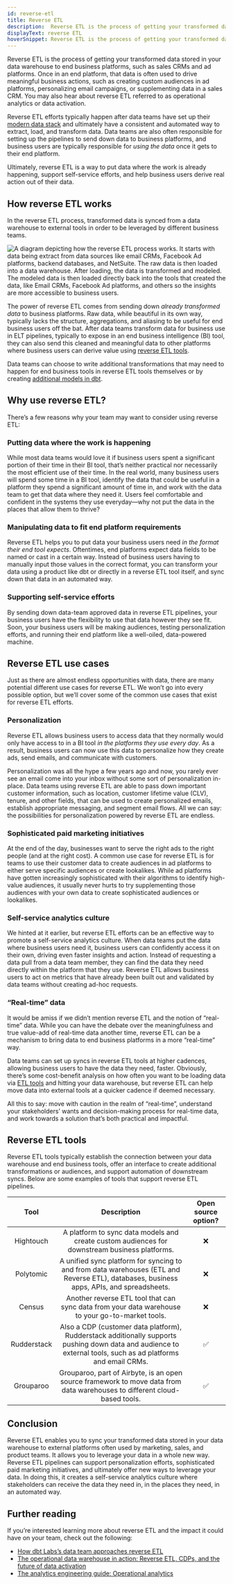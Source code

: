 ```yaml
---
id: reverse-etl
title: Reverse ETL
description:  Reverse ETL is the process of getting your transformed data stored in your data warehouse to end business platforms, such as sales CRMs and ad platforms.
displayText: reverse ETL
hoverSnippet: Reverse ETL is the process of getting your transformed data stored in your data warehouse to end business platforms, such as sales CRMs and ad platforms. 
---
```


<head>
    <title>Reverse ETL, demystified: What it is in plain english</title>
</head>

Reverse ETL is the process of getting your transformed data stored in your data warehouse to end business platforms, such as sales CRMs and ad platforms. Once in an end platform, that data is often used to drive meaningful business actions, such as creating custom audiences in ad platforms, personalizing email campaigns, or supplementing data in a sales CRM. You may also hear about reverse ETL referred to as operational analytics or data activation.

Reverse ETL efforts typically happen after data teams have set up their [modern data stack](https://www.getdbt.com/blog/future-of-the-modern-data-stack/) and ultimately have a consistent and automated way to extract, load, and transform data. Data teams are also often responsible for setting up the pipelines to send down data to business platforms, and business users are typically responsible for *using the data* once it gets to their end platform.

Ultimately, reverse ETL is a way to put data where the work is already happening, support self-service efforts, and help business users derive real action out of their data.

## How reverse ETL works

In the reverse ETL process, transformed data is synced from a data warehouse to external tools in order to be leveraged by different business teams.

![A diagram depicting how the reverse ETL process works. It starts with data being extract from data sources like email CRMs, Facebook Ad platforms, backend databases, and NetSuite. The raw data is then loaded into a data warehouse. After loading, the data is transformed and modeled. The modeled data is then loaded directly back into the tools that created the data, like Email CRMs, Facebook Ad platforms, and others so the insights are more accessible to business users.](/img/docs/terms/reverse-etl/reverse-etl-diagram.png)

The power of reverse ETL comes from sending down *already transformed data* to business platforms. Raw data, while beautiful in its own way, typically lacks the structure, aggregations, and aliasing to be useful for end business users off the bat. After data teams transform data for business use in ELT pipelines, typically to expose in an end business intelligence (BI) tool, they can also send this cleaned and meaningful data to other platforms where business users can derive value using [reverse ETL tools](#reverse-etl-tools).

Data teams can choose to write additional transformations that may need to happen for end business tools in reverse ETL tools themselves or by creating [additional models in dbt](https://getdbt.com/open-source-data-culture/reverse-etl-playbook/).

## Why use reverse ETL?

There’s a few reasons why your team may want to consider using reverse ETL:

### Putting data where the work is happening

While most data teams would love it if business users spent a significant portion of their time in their BI tool, that’s neither practical nor necessarily the most efficient use of their time. In the real world, many business users will spend some time in a BI tool, identify the data that could be useful in a platform they spend a significant amount of time in, and work with the data team to get that data where they need it. Users feel comfortable and confident in the systems they use everyday—why not put the data in the places that allow them to thrive?

### Manipulating data to fit end platform requirements

Reverse ETL helps you to put data your business users need *in the format their end tool expects*. Oftentimes, end platforms expect data fields to be named or cast in a certain way. Instead of business users having to manually input those values in the correct format, you can transform your data using a product like dbt or directly in a reverse ETL tool itself, and sync down that data in an automated way.

### Supporting self-service efforts

By sending down data-team approved data in reverse ETL pipelines, your business users have the flexibility to use that data however they see fit. Soon, your business users will be making audiences, testing personalization efforts, and running their end platform like a well-oiled, data-powered machine.


## Reverse ETL use cases

Just as there are almost endless opportunities with data, there are many potential different use cases for reverse ETL. We won’t go into every possible option, but we’ll cover some of the common use cases that exist for reverse ETL efforts.

### Personalization

Reverse ETL allows business users to access data that they normally would only have access to in a BI tool *in the platforms they use every day*. As a result, business users can now use this data to personalize how they create ads, send emails, and communicate with customers.

Personalization was all the hype a few years ago and now, you rarely ever see an email come into your inbox without some sort of personalization in-place. Data teams using reverse ETL are able to pass down important customer information, such as location, customer lifetime value (CLV), tenure, and other fields, that can be used to create personalized emails, establish appropriate messaging, and segment email flows. All we can say: the possibilities for personalization powered by reverse ETL are endless.

### Sophisticated paid marketing initiatives 

At the end of the day, businesses want to serve the right ads to the right people (and at the right cost). A common use case for reverse ETL is for teams to use their customer data to create audiences in ad platforms to either serve specific audiences or create lookalikes. While ad platforms have gotten increasingly sophisticated with their algorithms to identify high-value audiences, it usually never hurts to try supplementing those audiences with your own data to create sophisticated audiences or lookalikes.

### Self-service analytics culture

We hinted at it earlier, but reverse ETL efforts can be an effective way to promote a self-service analytics culture. When data teams put the data where business users need it, business users can confidently access it on their own, driving even faster insights and action. Instead of requesting a data pull from a data team member, they can find the data they need directly within the platform that they use. Reverse ETL allows business users to act on metrics that have already been built out and validated by data teams without creating ad-hoc requests.

### “Real-time” data

It would be amiss if we didn’t mention reverse ETL and the notion of “real-time” data. While you can have the debate over the meaningfulness and true value-add of real-time data another time, reverse ETL can be a mechanism to bring data to end business platforms in a more “real-time” way.

Data teams can set up syncs in reverse ETL tools at higher cadences, allowing business users to have the data they need, faster. Obviously, there’s some cost-benefit analysis on how often you want to be loading data via [ETL tools](https://www.getdbt.com/analytics-engineering/etl-tools-a-love-letter/) and hitting your data warehouse, but reverse ETL can help move data into external tools at a quicker cadence if deemed necessary.

All this to say: move with caution in the realm of “real-time”, understand your stakeholders’ wants and decision-making process for real-time data, and work towards a solution that’s both practical and impactful.

## Reverse ETL tools

Reverse ETL tools typically establish the connection between your data warehouse and end business tools, offer an interface to create additional transformations or audiences, and support automation of downstream syncs. Below are some examples of tools that support reverse ETL pipelines.

| Tool | Description | Open source option? |
|:---:|:---:|:---:|
| Hightouch | A platform to sync data models and create custom audiences for downstream business platforms. | :x: |
| Polytomic | A unified sync platform for syncing to and from data warehouses (ETL and Reverse ETL), databases, business apps, APIs, and spreadsheets. | :x: |
| Census | Another reverse ETL tool that can sync data from your data warehouse to your go-to-market tools. | :x: |
| Rudderstack | Also a CDP (customer data platform), Rudderstack additionally supports pushing down data and audience to external tools, such as ad platforms and email CRMs. | :white_check_mark: |
| Grouparoo | Grouparoo, part of Airbyte, is an open source framework to move data from data warehouses to different cloud-based tools. | :white_check_mark: |

## Conclusion

Reverse ETL enables you to sync your transformed data stored in your data warehouse to external platforms often used by marketing, sales, and product teams. It allows you to leverage your data in a whole new way. Reverse ETL pipelines can support personalization efforts, sophisticated paid marketing initiatives, and ultimately offer new ways to leverage your data. In doing this, it creates a self-service analytics culture where stakeholders can receive the data they need in, in the places they need, in an automated way.

## Further reading

If you’re interested learning more about reverse ETL and the impact it could have on your team, check out the following:

- [How dbt Labs’s data team approaches reverse ETL](https://getdbt.com/open-source-data-culture/reverse-etl-playbook/)
- [The operational data warehouse in action: Reverse ETL, CDPs, and the future of data activation](https://www.getdbt.com/coalesce-2021/operational-data-warehouse-reverse-etl-cdp-data-activation/)
- [The analytics engineering guide: Operational analytics](https://www.getdbt.com/analytics-engineering/use-cases/operational-analytics/)

